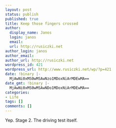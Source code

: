 ```yaml
---
layout: post
status: publish
published: true
title: Keep those fingers crossed
author:
  display_name: Janos
  login: janos
  email: 
  url: http://rusiczki.net
author_login: janos
author_email: 
author_url: http://rusiczki.net
wordpress_id: 421
wordpress_url: http://www.rusiczki.net/wp/?p=421
date: !binary |-
  MjAwNi0xMS0wMSAwNzo1MDoxNiArMDEwMA==
date_gmt: !binary |-
  MjAwNi0xMS0wMSAwNDo1MDoxNiArMDEwMA==
categories:
- Life
tags: []
comments: []
---
```

<p>Yep. Stage 2. The driving test itself.</p>
